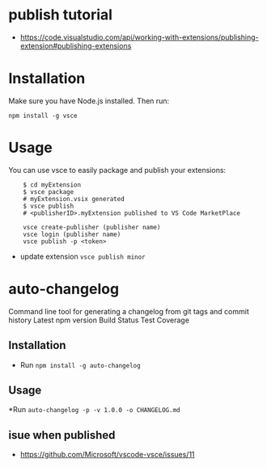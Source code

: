 # publish tutorial
* https://code.visualstudio.com/api/working-with-extensions/publishing-extension#publishing-extensions

# Installation
Make sure you have Node.js installed. Then run:

`npm install -g vsce`

# Usage
You can use vsce to easily package and publish your extensions:
```
    $ cd myExtension
    $ vsce package
    # myExtension.vsix generated
    $ vsce publish
    # <publisherID>.myExtension published to VS Code MarketPlace

    vsce create-publisher (publisher name)
    vsce login (publisher name)
    vsce publish -p <token>

```
* update extension `vsce publish minor`

# auto-changelog
Command line tool for generating a changelog from git tags and commit history
Latest npm version Build Status Test Coverage

## Installation

* Run `npm install -g auto-changelog`

## Usage

*Run `auto-changelog -p -v 1.0.0 -o CHANGELOG.md`

## isue when published
* https://github.com/Microsoft/vscode-vsce/issues/11